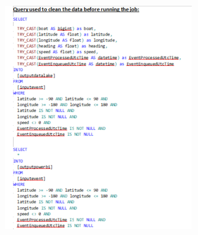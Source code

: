 ![](https://github.com/Javeria-Umer/Techionista-Vendee-Globe-Race/blob/main/query%20to%20clean%20data.png?raw=true)
